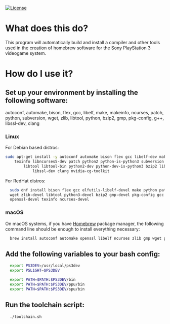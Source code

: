 [![License](https://img.shields.io/github/license/ps3dev/ps3toolchain.svg)](./LICENSE)

  What does this do?
 ====================

  This program will automatically build and install a compiler and other
  tools used in the creation of homebrew software for the Sony PlayStation 3
  videogame system.

  How do I use it?
 ==================

## Set up your environment by installing the following software:

  autoconf, automake, bison, flex, gcc, libelf, make, makeinfo,
  ncurses, patch, python, subversion, wget, zlib, libtool, python,
  bzip2, gmp, pkg-config, g++, libssl-dev, clang

### Linux

For Debian based distros:

```bash
sudo apt-get install -y autoconf automake bison flex gcc libelf-dev make \
	texinfo libncurses5-dev patch python2 python-is-python3 subversion wget zlib1g-dev \
		libtool libtool-bin python2-dev python-dev-is-python3 bzip2 libgmp3-dev pkg-config g++ \
			libssl-dev clang nvidia-cg-toolkit
```

For RedHat distros:

```bash 
  sudo dnf install bison flex gcc elfutils-libelf-devel make python path \
  wget zlib-devel libtool python3-devel bzip2 gmp-devel pkg-config gcc \
  openssl-devel texinfo ncurses-devel
```

### macOS

  On macOS systems, if you have [Homebrew](http://brew.sh) package manager, the following command line should
  be enough to install everything necessary:

```bash
  brew install autoconf automake openssl libelf ncurses zlib gmp wget pkg-config
```

## Add the following variables to your bash config:
```bash
  export PS3DEV=/usr/local/ps3dev
  export PSL1GHT=$PS3DEV

  export PATH=$PATH:$PS3DEV/bin
  export PATH=$PATH:$PS3DEV/ppu/bin
  export PATH=$PATH:$PS3DEV/spu/bin
```

## Run the toolchain script:
```bash
  ./toolchain.sh
```
